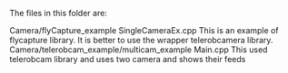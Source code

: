 The files in this folder are:

Camera/flyCapture_example
	SingleCameraEx.cpp
		This is an example of flycapture library. It is better to use the wrapper telerobcamera library.
Camera/telerobcam_example/multicam_example
	Main.cpp
		This used telerobcam library and uses two camera  and shows their feeds 




